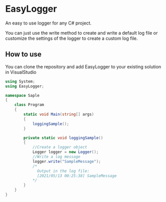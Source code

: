 # EasyLogger
An easy to use logger for any C# project.

You can just use the write method to create and write a default log file
or customize the settings of the logger to create a custom log file.
 
## How to use

You can clone the repository and add EasyLogger to your existing solution in VisualStudio

```cs
using System;
using EasyLogger;

namespace Saple
{
    class Program
    {
        static void Main(string[] args)
        {
            loggingSample();
        }

        private static void loggingSample()
        {
            //Create a logger object
            Logger logger = new Logger();
            //Write a log message
            logger.write("SampleMessage");
            /* 
              Output in the log file:
              [2021/05/13 00:25:38] SampleMessage
            */
        }
    }
}
```